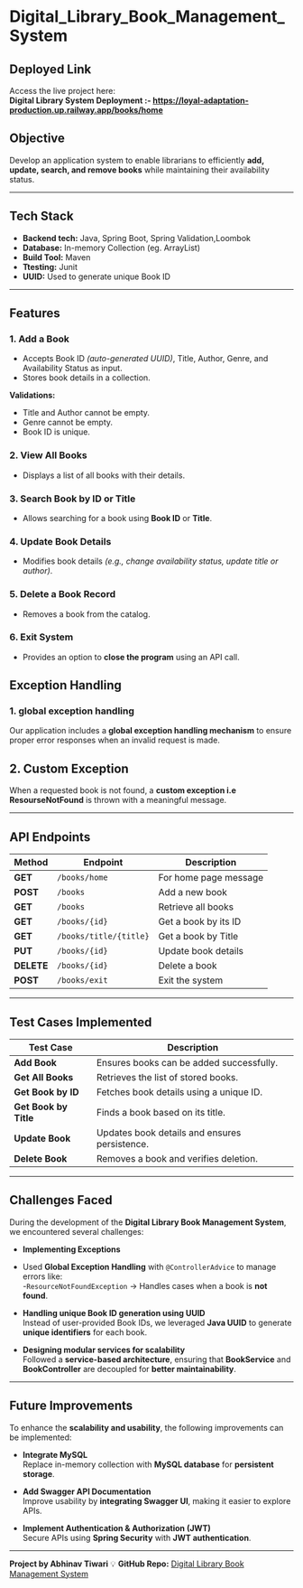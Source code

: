 # Digital_Library_Book_Management_System #

##  **Deployed Link**
  Access the live project here:  
 **Digital Library System Deployment :- https://loyal-adaptation-production.up.railway.app/books/home**


## Objective
Develop an application system to enable librarians to efficiently **add, update, search, and remove books** while maintaining their availability status.

---

## Tech Stack
- **Backend tech:** Java, Spring Boot, Spring Validation,Loombok 
- **Database:** In-memory Collection (eg. ArrayList)
- **Build Tool:** Maven
- **Ttesting:** Junit
- **UUID:** Used to generate unique Book ID  

---

## Features
### 1. Add a Book
- Accepts Book ID *(auto-generated UUID)*, Title, Author, Genre, and Availability Status as input.
- Stores book details in a collection.

 **Validations:**
- Title and Author cannot be empty.
- Genre cannot be empty.
- Book ID is unique.

### 2. View All Books
- Displays a list of all books with their details.

### 3. Search Book by ID or Title
- Allows searching for a book using **Book ID** or **Title**.

### 4. Update Book Details
- Modifies book details *(e.g., change availability status, update title or author)*.

### 5. Delete a Book Record
- Removes a book from the catalog.

### 6. Exit System
- Provides an option to **close the program** using an API call.

## Exception Handling
### 1. global exception handling
Our application includes a **global exception handling mechanism** to ensure proper error responses when an invalid request is made.

## 2. Custom Exception
When a requested book is not found, a **custom exception i.e ResourseNotFound** is thrown with a meaningful message.

---

## API Endpoints
| **Method** | **Endpoint**       | **Description** |
|------------|-------------------|----------------|
|**GET**     | `/books/home`     | For home page message |
| **POST**   | `/books`          | Add a new book |
| **GET**    | `/books`          | Retrieve all books |
| **GET**    | `/books/{id}`     | Get a book by its ID |
| **GET**    | `/books/title/{title}` | Get a book by Title |
| **PUT**    | `/books/{id}`     | Update book details |
| **DELETE** | `/books/{id}`     | Delete a book |
| **POST**   | `/books/exit`     | Exit the system |

---

## Test Cases Implemented

| **Test Case**       | **Description** |
|---------------------|----------------|
| **Add Book**     | Ensures books can be added successfully. |
| **Get All Books** | Retrieves the list of stored books. |
| **Get Book by ID** | Fetches book details using a unique ID. |
| **Get Book by Title** | Finds a book based on its title. |
| **Update Book** | Updates book details and ensures persistence. |
| **Delete Book** | Removes a book and verifies deletion. |

---

##  Challenges Faced

During the development of the **Digital Library Book Management System**, we encountered several challenges:

- **Implementing Exceptions**
-  Used **Global Exception Handling** with `@ControllerAdvice` to manage errors like:  
  -`ResourceNotFoundException` → Handles cases when a book is **not found**.
   

- **Handling unique Book ID generation using UUID**  
  Instead of user-provided Book IDs, we leveraged **Java UUID** to generate **unique identifiers** for each book.

- **Designing modular services for scalability**  
  Followed a **service-based architecture**, ensuring that **BookService** and **BookController** are decoupled for **better maintainability**.

---

## Future Improvements

To enhance the **scalability and usability**, the following improvements can be implemented:

- **Integrate MySQL**  
  Replace in-memory collection with **MySQL database** for **persistent storage**.

- **Add Swagger API Documentation**  
  Improve usability by **integrating Swagger UI**, making it easier to explore APIs.

- **Implement Authentication & Authorization (JWT)**  
  Secure APIs using **Spring Security** with **JWT authentication**.

---

**Project by Abhinav Tiwari** 
💡 **GitHub Repo:** [Digital Library Book Management System](https://github.com/AbhinavTiwari-AT/Digital_Library-Book_Management_System)
